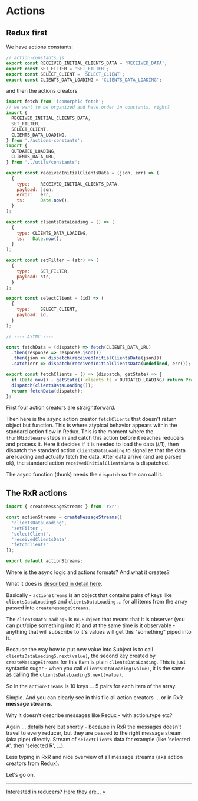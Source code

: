 # Actions

## Redux first

We have actions constants:

```javascript
// action-constants.js
export const RECEIVED_INITIAL_CLIENTS_DATA = 'RECEIVED_DATA';
export const SET_FILTER = 'SET_FILTER';
export const SELECT_CLIENT = 'SELECT_CLIENT';
export const CLIENTS_DATA_LOADING = 'CLIENTS_DATA_LOADING';
```

and then the actions creators

```javascript
import fetch from 'isomorphic-fetch';
// we want to be organized and have order in constants, right?
import {
  RECEIVED_INITIAL_CLIENTS_DATA,
  SET_FILTER,
  SELECT_CLIENT,
  CLIENTS_DATA_LOADING,
} from './actions-constants';
import {
  OUTDATED_LOADING,
  CLIENTS_DATA_URL,
} from '../utils/constants';

export const receivedInitialClientsData = (json, err) => (
  {
    type:    RECEIVED_INITIAL_CLIENTS_DATA,
    payload: json,
    error:   err,
    ts:      Date.now(),
  }
);

export const clientsDataLoading = () => (
  {
    type: CLIENTS_DATA_LOADING,
    ts:   Date.now(),
  }
);

export const setFilter = (str) => (
  {
    type:    SET_FILTER,
    payload: str,
  }
);

export const selectClient = (id) => (
  {
    type:    SELECT_CLIENT,
    payload: id,
  }
);

// ---- ASYNC ----

const fetchData = (dispatch) => fetch(CLIENTS_DATA_URL)
  .then(response => response.json())
  .then(json => dispatch(receivedInitialClientsData(json)))
  .catch(err => dispatch(receivedInitialClientsData(undefined, err)));

export const fetchClients = () => (dispatch, getState) => {
  if (Date.now() - getState().clients.ts < OUTDATED_LOADING) return Promise.resolve(); //1
  dispatch(clientsDataLoading());
  return fetchData(dispatch);
};
```

First four action creators are straightforward.

Then here is the async action creator `fetchClients` that doesn't return object but function. This is where atypical behavior appears within the standard action flow in Redux. This is the moment where the `thunkMiddleware` steps in and catch this action before it reaches reducers and process it. Here it decides if it is needed to load the data (//1), then dispatch the standard action `clientsDataLoading` to signalize that the data are loading and actually fetch the data. After data arrive (and are parsed ok), the standard action `receivedInitialClientsData` is dispatched.

The async function (thunk) needs the `dispatch` so the can call it.


## The RxR actions

```javascript
import { createMessageStreams } from 'rxr';

const actionStreams = createMessageStreams([
  'clientsDataLoading',
  'setFilter',
  'selectClient',
  'receivedClientsData',
  'fetchClients'
]);

export default actionStreams;
```

Where is the async logic and actions formats? And what it creates?

What it does is [described in detail here](https://dacz.github.io/rxr/docs/basics/ActionsStreams.html).

Basically - `actionStreams` is an object that contains pairs of keys like `clientsDataLoadingS` and `clientsDataLoading` ... for all items from the array passed into `createMessageStreams`.

The `clientsDataLoadingS` is `Rx.Subject` that means that it is observer (you can put/pipe something into it) and at the same time is it observable - anything that will subscribe to it's values will get this "something" piped into it.

Because the way how to put new value into Subject is to call `clientsDataLoadingS.next(value)`, the second key created by `createMessageStreams` for this item is plain `clientsDataLoading`. This is just syntactic sugar - when you call `clientsDataLoading(value)`, it is the same as calling the `clientsDataLoadingS.next(value)`.

So in the `actionStreams` is 10 keys ... 5 pairs for each item of the array.

Simple. And you can clearly see in this file all action creators ... or in RxR **message streams**.

Why it doesn't describe messages like Redux - with action.type etc?

Again ... [details here](https://dacz.github.io/rxr/docs/basics/ActionsStreams.html) but shortly - because in RxR the messages doesn't travel to every reducer, but they are passed to the right message stream (aka pipe) directly. Stream of `selectClients` data for example (like 'selected A', then 'selected R', ...).

Less typing in RxR and nice overview of all message streams (aka action creators from Redux).

Let's go on.

---

Interested in reducers? [Here they are... &raquo;](./reducer.md)
